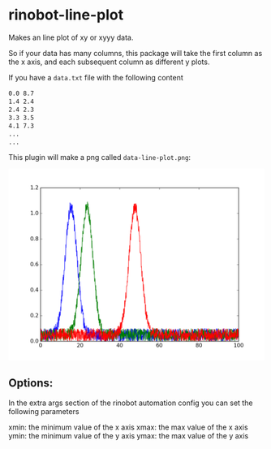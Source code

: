 # rinobot-line-plot

Makes an line plot of xy or xyyy data.

So if your data has many columns, this package will take the
first column as the x axis, and each subsequent column as
different y plots.

If you have a `data.txt` file with the following content

```
0.0 8.7
1.4 2.4
2.4 2.3
3.3 3.5
4.1 7.3
...
...
```

This plugin will make a png called `data-line-plot.png`:

<img src="examples/xyyy-line-plot.png" width="600">


## Options:

In the extra args section of the rinobot automation config you can set the following parameters

xmin: the minimum value of the x axis
xmax: the max value of the x axis
ymin: the minimum value of the y axis
ymax: the max value of the y axis
